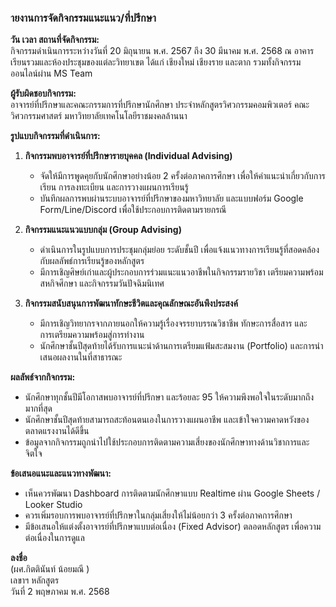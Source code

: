 ### ายงานการจัดกิจกรรมแนะแนว/ที่ปรึกษา  

**วัน เวลา สถานที่จัดกิจกรรม:**  
กิจกรรมดำเนินการระหว่างวันที่ 20 มิถุนายน พ.ศ. 2567 ถึง 30 มีนาคม พ.ศ. 2568 ณ อาคารเรียนรวมและห้องประชุมของแต่ละวิทยาเขต ได้แก่ เชียงใหม่ เชียงราย และตาก รวมทั้งกิจกรรมออนไลน์ผ่าน MS Team

**ผู้รับผิดชอบกิจกรรม:**  
อาจารย์ที่ปรึกษาและคณะกรรมการที่ปรึกษานักศึกษา ประจำหลักสูตรวิศวกรรมคอมพิวเตอร์ คณะวิศวกรรมศาสตร์ มหาวิทยาลัยเทคโนโลยีราชมงคลล้านนา

**รูปแบบกิจกรรมที่ดำเนินการ:**

1. **กิจกรรมพบอาจารย์ที่ปรึกษารายบุคคล (Individual Advising)**  
   - จัดให้มีการพูดคุยกับนักศึกษาอย่างน้อย 2 ครั้งต่อภาคการศึกษา เพื่อให้คำแนะนำเกี่ยวกับการเรียน การลงทะเบียน และการวางแผนการเรียนรู้  
   - บันทึกผลการพบผ่านระบบอาจารย์ที่ปรึกษาของมหาวิทยาลัย และแบบฟอร์ม Google Form/Line/Discord เพื่อใช้ประกอบการติดตามรายกรณี

2. **กิจกรรมแนะแนวแบบกลุ่ม (Group Advising)**  
   - ดำเนินการในรูปแบบการประชุมกลุ่มย่อย ระดับชั้นปี เพื่อแจ้งแนวทางการเรียนรู้ที่สอดคล้องกับผลลัพธ์การเรียนรู้ของหลักสูตร  
   - มีการเชิญศิษย์เก่าและผู้ประกอบการร่วมแนะแนวอาชีพในกิจกรรมรายวิชา เตรียมความพร้อมสหกิจศึกษา และกิจกรรมวันปัจฉิมนิเทศ

3. **กิจกรรมสนับสนุนการพัฒนาทักษะชีวิตและคุณลักษณะอันพึงประสงค์**  
   - มีการเชิญวิทยากรจากภายนอกให้ความรู้เรื่องจรรยาบรรณวิชาชีพ ทักษะการสื่อสาร และการเตรียมความพร้อมสู่การทำงาน  
   - นักศึกษาชั้นปีสุดท้ายได้รับการแนะนำด้านการเตรียมแฟ้มสะสมงาน (Portfolio) และการนำเสนอผลงานในที่สาธารณะ

**ผลลัพธ์จากกิจกรรม:**  
- นักศึกษาทุกชั้นปีมีโอกาสพบอาจารย์ที่ปรึกษา และร้อยละ 95 ให้ความพึงพอใจในระดับมากถึงมากที่สุด  
- นักศึกษาชั้นปีสุดท้ายสามารถสะท้อนตนเองในการวางแผนอาชีพ และเข้าใจความคาดหวังของตลาดแรงงานได้ดีขึ้น  
- ข้อมูลจากกิจกรรมถูกนำไปใช้ประกอบการติดตามความเสี่ยงของนักศึกษาทางด้านวิชาการและจิตใจ  

**ข้อเสนอแนะและแนวทางพัฒนา:**  
- เห็นควรพัฒนา Dashboard การติดตามนักศึกษาแบบ Realtime ผ่าน Google Sheets / Looker Studio  
- ควรเพิ่มรอบการพบอาจารย์ที่ปรึกษาในกลุ่มเสี่ยงให้ไม่น้อยกว่า 3 ครั้งต่อภาคการศึกษา  
- มีข้อเสนอให้แต่งตั้งอาจารย์ที่ปรึกษาแบบต่อเนื่อง (Fixed Advisor) ตลอดหลักสูตร เพื่อความต่อเนื่องในการดูแล

**ลงชื่อ**  
(ผศ.กิตตินันท์ น้อยมณี )  
เลขาฯ หลักสูตร  
วันที่ 2 พฤษภาคม พ.ศ. 2568
